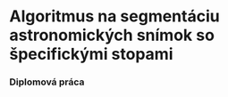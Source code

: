 # Algoritmus na segmentáciu astronomických snímok so špecifickými stopami
<h3> Diplomová práca</h3> <br>


